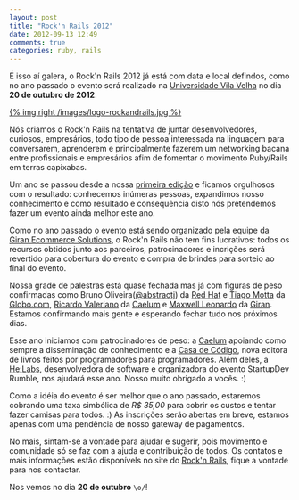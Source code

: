 ```yaml
---
layout: post
title: "Rock'n Rails 2012"
date: 2012-09-13 12:49
comments: true
categories: ruby, rails
---
```


É isso aí galera, o Rock'n Rails 2012 já está com data e local defindos, como no ano passado o evento será realizado na [Universidade Vila Velha](http://www.uvv.br) no dia **20 de outubro de 2012**.

[{% img right /images/logo-rockandrails.jpg %}](http://www.rockandrails.com.br)

Nós criamos o Rock'n Rails na tentativa de juntar desenvolvedores, curiosos, empresários, todo tipo de pessoa interessada na linguagem para conversarem, aprenderem e principalmente fazerem um networking bacana entre profissionais e empresários afim de fomentar o movimento Ruby/Rails em terras capixabas. 

Um ano se passou desde a nossa [primeira edição](http://www.flickr.com/photos/68470895@N07) e ficamos orgulhosos com o resultado: conhecemos inúmeras pessoas, expandimos nosso conhecimento e como resultado e consequência disto nós pretendemos fazer um evento ainda melhor este ano.

Como no ano passado o evento está sendo organizado pela equipe da [Giran Ecommerce Solutions](http://www.giran.com.br), o Rock'n Rails não tem fins lucrativos: todos os recursos obtidos junto aos parceiros, patrocinadores e incrições será revertido para cobertura do evento e compra de brindes para sorteio ao final do evento.

Nossa grade de palestras está quase fechada mas já com figuras de peso confirmadas como Bruno Oliveira([@abstractj](https://twitter.com/abstractj)) da [Red Hat](http://br.redhat.com/) e [Tiago Motta](https://twitter.com/timotta) da [Globo.com](http://www.globo.com/), [Ricardo Valeriano](https://twitter.com/sr_valeriano) da [Caelum](http://www.caelum.com.br/) e [Maxwell Leonardo](https://twitter.com/maxwellleonardo) da [Giran](http://www.giran.com.br). Estamos confirmando mais gente e esperando fechar tudo nos próximos dias.

Esse ano iniciamos com patrocinadores de peso: a [Caelum](http://www.caelum.com.br) apoiando como sempre a disseminação de conhecimento e a [Casa de Código](http://www.casadocodigo.com.br/), nova editora de livros feitos por programadores para programadores. Além deles, a [He:Labs](http://www.helabs.com.br/), desenvolvedora de software e organizadora do evento StartupDev Rumble, nos ajudará esse ano. Nosso muito obrigado a vocês. :)

Como a idéia do evento é ser melhor que o ano passado, estaremos cobrando uma taxa simbólica de _R$ 35,00_ para cobrir os custos e tentar fazer camisas para todos. :) As inscrições serão abertas em breve, estamos apenas com uma pendência de nosso gateway de pagamentos.

No mais, sintam-se a vontade para ajudar e sugerir, pois movimento e comunidade só se faz com a ajuda e contribuição de todos. Os contatos e mais informações estão disponívels no site do [Rock'n Rails](http://www.rockandrails.com.br), fique a vontade para nos contactar.

Nos vemos no dia **20 de outubro** `\o/`!
